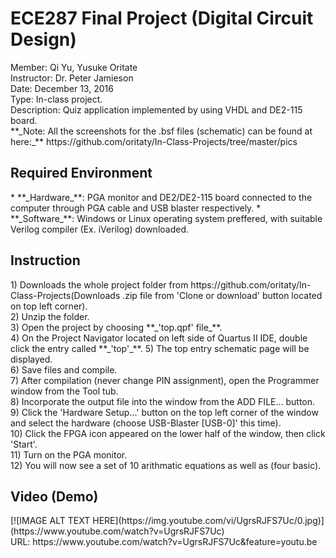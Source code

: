 <h1>ECE287 Final Project (Digital Circuit Design)</h1>
Member: Qi Yu, Yusuke Oritate<br/>
Instructor: Dr. Peter Jamieson<br/>
Date: December 13, 2016<br/>
Type: In-class project. <br/>
Description: Quiz application implemented by using VHDL and DE2-115 board.<br/>
**_Note: All the screenshots for the .bsf files (schematic) can be found at here:_** https://github.com/oritaty/In-Class-Projects/tree/master/pics<br/>
<h2>Required Environment</h2>
* **_Hardware_**: PGA monitor and DE2/DE2-115 board connected to the computer through PGA cable and USB blaster respectively.
* **_Software_**: Windows or Linux operating system preffered, with suitable Verilog compiler (Ex. iVerilog) downloaded.<br/>

<h2>Instruction</h2>
1) Downloads the whole project folder from https://github.com/oritaty/In-Class-Projects(Downloads .zip file from 'Clone or download' button located on top left corner).<br/>
2) Unzip the folder.<br/>
3) Open the project by choosing **_'top.qpf' file_**.<br/>
4) On the Project Navigator located on left side of Quartus II IDE, double click the entry called **_'top'_**.
5) The top entry schematic page will be displayed.<br/>
6) Save files and compile.<br/>
7) After compilation (never change PIN assignment), open the Programmer window from the Tool tub.<br/>
8) Incorporate the output file into the window from the ADD FILE... button. <br/>
9) Click the 'Hardware Setup...' button on the top left corner of the window and select the hardware (choose USB-Blaster [USB-0]' this time).<br/>
10) Click the FPGA icon appeared on the lower half of the window, then click 'Start'.<br/>
11) Turn on the PGA monitor.<br/>
12) You will now see a set of 10 arithmatic equations as well as  (four basic).<br/>

<h2>Video (Demo)</h2>
[![IMAGE ALT TEXT HERE](https://img.youtube.com/vi/UgrsRJFS7Uc/0.jpg)](https://www.youtube.com/watch?v=UgrsRJFS7Uc)<br/>
URL: https://www.youtube.com/watch?v=UgrsRJFS7Uc&feature=youtu.be<br/>
